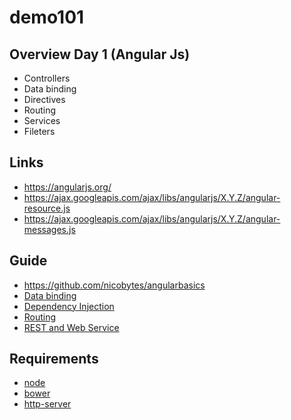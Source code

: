 # demo101
## Overview Day 1 (Angular Js)
- Controllers
- Data binding
- Directives
- Routing
- Services
- Fileters

## Links
- https://angularjs.org/
- https://ajax.googleapis.com/ajax/libs/angularjs/X.Y.Z/angular-resource.js
- https://ajax.googleapis.com/ajax/libs/angularjs/X.Y.Z/angular-messages.js

## Guide
- https://github.com/nicobytes/angularbasics
- [Data binding](https://docs.angularjs.org/tutorial/step_04)
- [Dependency Injection](https://docs.angularjs.org/tutorial/step_05)
- [Routing](https://docs.angularjs.org/tutorial/step_07)
- [REST and Web Service](https://docs.angularjs.org/tutorial/step_11) 

## Requirements
- [node](https://nodejs.org/en/)
- [bower](http://bower.io/)
- [http-server](https://www.npmjs.com/package/http-server)